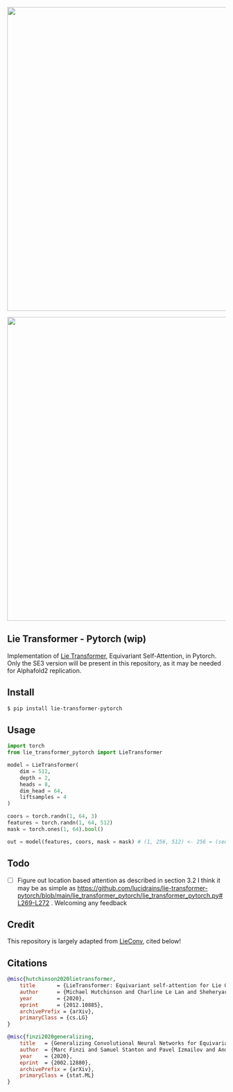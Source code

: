 <img src="./diagram.png" width="700px"></img>

<img src="./diagram-2.png" width="700px"></img>

## Lie Transformer - Pytorch (wip)

Implementation of <a href="https://arxiv.org/abs/2012.10885">Lie Transformer</a>, Equivariant Self-Attention, in Pytorch. Only the SE3 version will be present in this repository, as it may be needed for Alphafold2 replication.

## Install

```bash
$ pip install lie-transformer-pytorch
```

## Usage

```python
import torch
from lie_transformer_pytorch import LieTransformer

model = LieTransformer(
    dim = 512,
    depth = 2,
    heads = 8,
    dim_head = 64,
    liftsamples = 4
)

coors = torch.randn(1, 64, 3)
features = torch.randn(1, 64, 512)
mask = torch.ones(1, 64).bool()

out = model(features, coors, mask = mask) # (1, 256, 512) <- 256 = (seq len * liftsamples)
```

## Todo

- [ ] Figure out location based attention as described in section 3.2 I think it may be as simple as https://github.com/lucidrains/lie-transformer-pytorch/blob/main/lie_transformer_pytorch/lie_transformer_pytorch.py#L269-L272 . Welcoming any feedback

## Credit

This repository is largely adapted from <a href="https://github.com/mfinzi/LieConv">LieConv</a>, cited below!

## Citations

```bibtex
@misc{hutchinson2020lietransformer,
    title       = {LieTransformer: Equivariant self-attention for Lie Groups}, 
    author      = {Michael Hutchinson and Charline Le Lan and Sheheryar Zaidi and Emilien Dupont and Yee Whye Teh and Hyunjik Kim},
    year        = {2020},
    eprint      = {2012.10885},
    archivePrefix = {arXiv},
    primaryClass = {cs.LG}
}
```

```bibtex
@misc{finzi2020generalizing,
    title   = {Generalizing Convolutional Neural Networks for Equivariance to Lie Groups on Arbitrary Continuous Data}, 
    author  = {Marc Finzi and Samuel Stanton and Pavel Izmailov and Andrew Gordon Wilson},
    year    = {2020},
    eprint  = {2002.12880},
    archivePrefix = {arXiv},
    primaryClass = {stat.ML}
}
```
